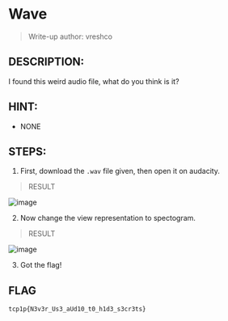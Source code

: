 # Wave
> Write-up author: vreshco
## DESCRIPTION:
I found this weird audio file, what do you think is it?
## HINT:
- NONE
## STEPS:
1. First, download the `.wav` file given, then open it on audacity.

> RESULT

![image](https://user-images.githubusercontent.com/70703371/215248368-c45f76db-3426-4752-9c61-52a3f5c8eb67.png)


2. Now change the view representation to spectogram.

> RESULT

![image](https://user-images.githubusercontent.com/70703371/215248384-552a12f3-1b70-4856-acbb-f75942c93443.png)


3. Got the flag!

## FLAG

```
tcp1p{N3v3r_Us3_aUd10_t0_h1d3_s3cr3ts}
```
